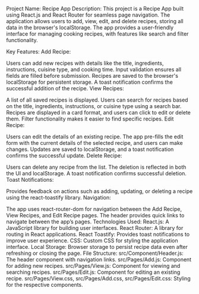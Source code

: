 Project Name: Recipe App
Description:
This project is a Recipe App built using React.js and React Router for seamless page navigation. The application allows users to add, view, edit, and delete recipes, storing all data in the browser's localStorage. The app provides a user-friendly interface for managing cooking recipes, with features like search and filter functionality.

Key Features:
Add Recipe:

Users can add new recipes with details like the title, ingredients, instructions, cuisine type, and cooking time.
Input validation ensures all fields are filled before submission.
Recipes are saved to the browser's localStorage for persistent storage.
A toast notification confirms the successful addition of the recipe.
View Recipes:

A list of all saved recipes is displayed.
Users can search for recipes based on the title, ingredients, instructions, or cuisine type using a search bar.
Recipes are displayed in a card format, and users can click to edit or delete them.
Filter functionality makes it easier to find specific recipes.
Edit Recipe:

Users can edit the details of an existing recipe.
The app pre-fills the edit form with the current details of the selected recipe, and users can make changes.
Updates are saved to localStorage, and a toast notification confirms the successful update.
Delete Recipe:

Users can delete any recipe from the list.
The deletion is reflected in both the UI and localStorage.
A toast notification confirms successful deletion.
Toast Notifications:

Provides feedback on actions such as adding, updating, or deleting a recipe using the react-toastify library.
Navigation:

The app uses react-router-dom for navigation between the Add Recipe, View Recipes, and Edit Recipe pages.
The header provides quick links to navigate between the app’s pages.
Technologies Used:
React.js: A JavaScript library for building user interfaces.
React Router: A library for routing in React applications.
React Toastify: Provides toast notifications to improve user experience.
CSS: Custom CSS for styling the application interface.
Local Storage: Browser storage to persist recipe data even after refreshing or closing the page.
File Structure:
src/Component/Header.js: The header component with navigation links.
src/Pages/Add.js: Component for adding new recipes.
src/Pages/View.js: Component for viewing and searching recipes.
src/Pages/Edit.js: Component for editing an existing recipe.
src/Pages/View.css, src/Pages/Add.css, src/Pages/Edit.css: Styling for the respective components.